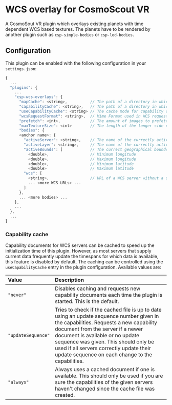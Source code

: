 # WCS overlay for CosmoScout VR

A CosmoSout VR plugin which overlays existing planets with time dependent WCS based textures.
The planets have to be rendered by another plugin such as `csp-simple-bodies` or `csp-lod-bodies`.

## Configuration

This plugin can be enabled with the following configuration in your `settings.json`:

```javascript
{
  ...
  "plugins": {
    ...
    "csp-wcs-overlays": {
      "mapCache": <string>,          // The path of a directory in which map textures should be cached.
      "capabilityCache": <string>,   // The path of a directory in which WCS capability documents should be cached.
      "useCapabilityCache": <string> // The cache mode for capability documents. For more details see section 'Capability cache'.
      "wcsRequestFormat": <string>,  // Mime Format used in WCS requests, e.g. image/tiff, application/x-netcdf, etc. 
      "prefetch": <int>,             // The amount of images to prefetch in both directions of time.
      "maxTextureSize": <int>        // The length of the longer side of requested images in pixels.
      "bodies": {
      <anchor name>: {
        "activeServer": <string>,    // The name of the currectly active WCS server.
        "activeLayer": <string>,     // The name of the currectly active WCS coverage.
        "activeBounds": [            // The currect geographical bounds.
          <double>,                  // Minimum longitude
          <double>,                  // Maximum longitude
          <double>,                  // Minimum latitude
          <double>                   // Maximum latitude
        "wcs": [
          <string>,                  // URL of a WCS server without a query string.
          ... <more WCS URLs> ...
        ]
      },
      ... <more bodies> ...
    },
    ...
  },
  ...
}
```

### Capability cache

Capability documents for WCS servers can be cached to speed up the initialization time of this plugin.
However, as most servers that supply current data frequently update the timespans for which data is available, this feature is disabled by default.
The caching can be controlled using the `useCapabilityCache` entry in the plugin configuration.
Available values are:

| Value | Description |
| :- | :- |
| `"never"` | Disables caching and requests new capability documents each time the plugin is started. This is the default. |
| `"updateSequence"` | Tries to check if the cached file is up to date using an update sequence number given in the capabilities. Requests a new capability document from the server if a newer document is available or no update sequence was given. This should only be used if all servers correctly update their update sequence on each change to the capabilities. |
| `"always"` | Always uses a cached document if one is available. This should only be used if you are sure the capabilities of the given servers haven't changed since the cache file was created. |
